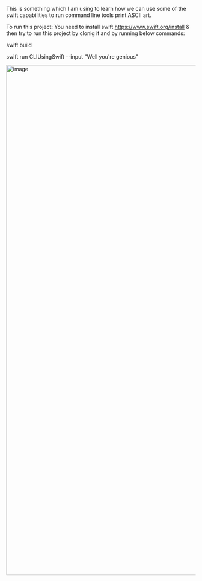 This is something which I am using to learn how we can use some of the swift capabilities to run command line tools print ASCII art.

To run this project:
You need to install swift https://www.swift.org/install & then try to run this project by clonig it and by running below commands:

swift build


swift run CLIUsingSwift --input "Well you're genious"

<img width="1351" alt="image" src="https://github.com/user-attachments/assets/a3871bf7-4770-4507-8ab6-344c48242b94" />
